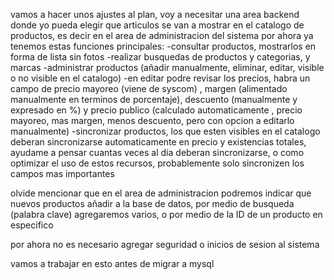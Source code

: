vamos a hacer unos ajustes al plan, voy a necesitar una area backend donde yo pueda elegir que articulos se van a mostrar en el catalogo de productos, es decir en el area de administracion del sistema por ahora ya tenemos estas funciones principales:
-consultar productos, mostrarlos en forma de lista sin fotos
-realizar busquedas de productos y categorias, y marcas
-administrar productos (añadir manualmente, eliminar, editar, visible o no visible en el catalogo)
-en editar podre revisar los precios, habra un campo de  precio mayoreo (viene de syscom) , margen (alimentado manualmente en terminos de porcentaje), descuento (manualmente y expresado en %) y precio publico (calculado automaticamente , precio mayoreo, mas margen, menos descuento, pero con opcion a editarlo manualmente)
-sincronizar productos, los que esten visibles en el catalogo deberan sincronizarse automaticamente en precio y existencias totales, ayudame a pensar cuantas veces al dia deberan sincronizarse, o como optimizar el uso de estos recursos, probablemente solo sincronizen los campos mas importantes

olvide mencionar que en el area de administracion podremos indicar que nuevos productos añadir a la base de datos, por medio de busqueda (palabra clave) agregaremos varios, o por medio de la ID de un producto en especifico

por ahora no es necesario agregar seguridad o inicios de sesion al sistema

vamos a trabajar en esto antes de migrar a mysql